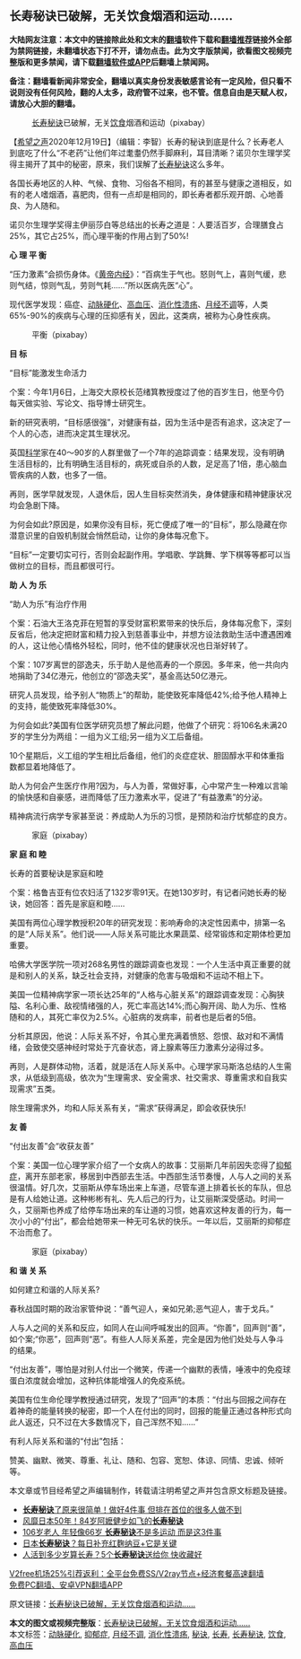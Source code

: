  <h2>长寿秘诀已破解，无关饮食烟酒和运动......</h2> <p class="notice"><b>大陆网友注意：本文中的链接除此处和文末的<a href="https://github.com/bannedbook/fanqiang" >翻墙</a>软件下载和<a href="https://github.com/killgcd/justmysocks/blob/master/README.md">翻墙推荐</a>链接外全部为禁网链接，未翻墙状态下打不开，请勿点击。此为文字版禁闻，欲看图文视频完整版和更多禁闻，请下载<a href="https://github.com/bannedbook/fanqiang">翻墙软件或APP</a>后翻墙上禁闻网。</p><p>备注：翻墙看新闻非常安全，翻墙以真实身份发表敏感言论有一定风险，但只看不说则没有任何风险，翻的人太多，政府管不过来，也不管。信息自由是天赋人权，请放心大胆的翻墙。</b></p>  <div class="entry"> <figure><figcaption><a href="https://www.bannedbook.org/bnews/tag/%e9%95%bf%e5%af%bf/" class="st_tag internal_tag" rel="tag" title="标签 长寿 下的日志">长寿</a><a href="https://www.bannedbook.org/bnews/tag/%E7%A7%98%E8%AF%80/" class="st_tag internal_tag" rel="tag" title="标签 秘诀 下的日志">秘诀</a>已破解，无关<a href="https://www.bannedbook.org/bnews/tag/%e9%a5%ae%e9%a3%9f/" class="st_tag internal_tag" rel="tag" title="标签 饮食 下的日志">饮食</a>烟酒和运动（pixabay）</figcaption></figure> <p>【<span class='wp_keywordlink_affiliate'><a href="https://www.soundofhope.org" title="希望之声" target="_blank">希望之声</a></span>2020年12月19日】（编辑：李智）长寿的秘诀到底是什么？长寿老人到底吃了什么“不老药”让他们年过耄耋仍然手脚麻利，耳目清晰？诺贝尔生理学奖得主揭开了其中的秘密，原来，我们误解了<a href="https://www.bannedbook.org/bnews/tag/%e9%95%bf%e5%af%bf%e7%a7%98%e8%af%80/" class="st_tag internal_tag" rel="tag" title="标签 长寿秘诀 下的日志">长寿秘诀</a>这么多年。</p> <p>各国长寿地区的人种、气候、食物、习俗各不相同，有的甚至与健康之道相反，如有的老人嗜烟酒，喜肥肉，但有一点却是相同的，即长寿者都乐观开朗、心地善良、为人随和。</p> <p>诺贝尔生理学奖得主伊丽莎白等总结出的长寿之道是：人要活百岁，合理膳食占25%，其它占25%，而心理平衡的作用占到了50%!</p> <p><strong>心 理 平 衡</strong></p> <p>“压力激素”会损伤身体。《<span class='wp_keywordlink'><a href="https://www.bannedbook.org/forum24/topic3903.html" title="《黄帝内经》" target="_blank">黄帝内经</a></span>》：“百病生于气也。怒则气上，喜则气缓，悲则气结，惊则气乱，劳则气耗……”所以医病先医“心”。</p> <p>现代医学发现：癌症、<a href="https://www.bannedbook.org/bnews/tag/%e5%8a%a8%e8%84%89%e7%a1%ac%e5%8c%96/" class="st_tag internal_tag" rel="tag" title="标签 动脉硬化 下的日志">动脉硬化</a>、<a href="https://www.bannedbook.org/bnews/tag/%e9%ab%98%e8%a1%80%e5%8e%8b/" class="st_tag internal_tag" rel="tag" title="标签 高血压 下的日志">高血压</a>、<a href="https://www.bannedbook.org/bnews/tag/%e6%b6%88%e5%8c%96%e6%80%a7%e6%ba%83%e7%96%a1/" class="st_tag internal_tag" rel="tag" title="标签 消化性溃疡 下的日志">消化性溃疡</a>、<a href="https://www.bannedbook.org/bnews/tag/%e6%9c%88%e7%bb%8f%e4%b8%8d%e8%b0%83/" class="st_tag internal_tag" rel="tag" title="标签 月经不调 下的日志">月经不调</a>等，人类65%-90%的疾病与心理的压抑感有关，因此，这类病，被称为心身性疾病。</p> <figure><figcaption>平衡（pixabay）</figcaption></figure> <p><strong>目 标</strong></p> <p>“目标”能激发生命活力</p> <p>个案：今年1月6日，上海交大原校长范绪箕教授度过了他的百岁生日，他至今仍每天做实验、写论文、指导博士研究生。</p> <p>新的研究表明，“目标感很强”，对健康有益，因为生活中是否有追求，这决定了一个人的心态，进而决定其生理状况。</p> <p>英国<span class='wp_keywordlink'><a href="https://www.bannedbook.org/forum11/topic309.html" title="禁片：“科学”的棍子" target="_blank">科学</a></span>家在40～90岁的人群里做了一个7年的追踪调查：结果发现，没有明确生活目标的，比有明确生活目标的，病死或自杀的人数，足足高了1倍，患心脑血管疾病的人数，也多了一倍。</p>  <p>再则，医学早就发现，人退休后，因人生目标突然消失，身体健康和精神健康状况均会急剧下降。</p> <p>为何会如此?原因是，如果你没有目标，死亡便成了唯一的“目标”，那么隐藏在你潜意识里的自毁机制就会悄然启动，让你的身体每况愈下。</p> <p>“目标”一定要切实可行，否则会起副作用。学唱歌、学跳舞、学下棋等等都可以当做树立的目标，而且都很可行。</p> <p><strong>助 人 为 乐</strong></p> <p>“助人为乐”有治疗作用</p> <p>个案：石油大王洛克菲在短暂的享受财富积累带来的快乐后，身体每况愈下，深刻反省后，他决定把财富和精力投入到慈善事业中，并想方设法救助生活中遭遇困难的人，这让他心情格外轻松，同时，他不佳的健康状况也日渐好转了。</p> <p>个案：107岁离世的邵逸夫，乐于助人是他高寿的一个原因。多年来，他一共向内地捐助了34亿港元，他创立的“邵逸夫奖”，基金高达50亿港元。</p> <p>研究人员发现，给予别人“物质上”的帮助，能使致死率降低42%;给予他人精神上的支持，能使致死率降低30%。</p> <p>为何会如此?美国有位医学研究员想了解此问题，他做了个研究：将106名未满20岁的学生分为两组：一组为义工组;另一组为义工后备组。</p> <p>10个星期后，义工组的学生相比后备组，他们的炎症症状、胆固醇水平和体重指数都显着地降低了。</p> <p>助人为何会产生医疗作用?因为，与人为善，常做好事，心中常产生一种难以言喻的愉快感和自豪感，进而降低了压力激素水平，促进了“有益激素”的分泌。</p>  <p>精神病流行病学专家甚至说：养成助人为乐的习惯，是预防和治疗忧郁症的良方。</p> <figure><figcaption>家庭（pixabay）</figcaption></figure> <p><strong>家 庭 和 睦</strong></p> <p>长寿的首要秘诀是家庭和睦</p> <p>个案：格鲁吉亚有位农妇活了132岁零91天。在她130岁时，有记者问她长寿的秘诀，她回答：首先是家庭和睦……</p> <p>美国有两位心理学教授积20年的研究发现：影响寿命的决定性因素中，排第一名的是“人际关系”。他们说——人际关系可能比水果蔬菜、经常锻炼和定期体检更加重要。</p> <p>哈佛大学医学院一项对268名男性的跟踪调查也发现：一个人生活中真正重要的就是和别人的关系，缺乏社会支持，对健康的危害与吸烟和不运动不相上下。</p> <p>美国一位精神病学家一项长达25年的“人格与心脏关系”的跟踪调查发现：心胸狭隘、名利心重、敌视情绪强的人，死亡率高达14%;而心胸开阔、助人为乐、性格随和的人，其死亡率仅为2.5%。心脏病的发病率，前者也是后者的5倍。</p> <p>分析其原因，他说：人际关系不好，令其心里充满着愤怒、怨恨、敌对和不满情绪，会致使交感神经时常处于亢奋状态，肾上腺素等压力激素分泌得过多。</p> <p>再则，人是群体动物，活着，就是活在人际关系中。心理学家马斯洛总结的人生需求，从低级到高级，依次为“生理需求、安全需求、社交需求、尊重需求和自我实现需求”五类。</p> <p>除生理需求外，均和人际关系有关，“需求”获得满足，即会收获快乐!</p> <p><strong>友 善</strong></p>  <p>“付出友善”会“收获友善”</p> <p>个案：美国一位心理学家介绍了一个女病人的故事：艾丽斯几年前因失恋得了<a href="https://www.bannedbook.org/bnews/tag/%e6%8a%91%e9%83%81%e7%97%87/" class="st_tag internal_tag" rel="tag" title="标签 抑郁症 下的日志">抑郁症</a>，离开东部老家，移居到中西部去生活。中西部生活节奏慢，人与人之间的关系很温情。好几次，艾丽斯从停车场出来上车道，尽管车道上排着长长的车队，但总是有人给她让道。这种彬彬有礼、先人后己的行为，让艾丽斯深受感动。时间一久，艾丽斯也养成了给停车场出来的车让道的习惯，她喜欢这种友善的行为，每一次小小的“付出”，都会给她带来一种无可名状的快乐。一年以后，艾丽斯的抑郁症不治而愈了。</p> <figure><figcaption>家庭（pixabay）</figcaption></figure> <p><strong>和 谐 关 系</strong></p> <p>如何建立和谐的人际关系?</p> <p>春秋战国时期的政治家管仲说：“善气迎人，亲如兄弟;恶气迎人，害于戈兵。”</p> <p>人与人之间的关系和反应，如同人在山间呼喊发出的回声。“你善”，回声则“善”，如个案;“你恶”，回声则“恶”。有些人人际关系差，完全是因为他们处处与人争斗的结果。</p> <p>“付出友善”，哪怕是对别人付出一个微笑，传递一个幽默的表情，唾液中的免疫球蛋白浓度就会增加，这种抗体能增强人的免疫系统。</p> <p>美国有位生命伦理学教授通过研究，发现了“回声”的本质：“付出与回报之间存在着神奇的能量转换的秘密，即一个人在付出的同时，回报的能量正通过各种形式向此人返还，只不过在大多数情况下，自己浑然不知……”</p> <p>有利人际关系和谐的“付出”包括：</p> <p>赞美、幽默、微笑、尊重、礼让、随和、包容、宽恕、体谅、同情、忠诚、倾听等。</p> <p>本文章或节目经希望之声编辑制作，转载请注明希望之声并包含原文标题及链接。</p>  <ul class='op-related-articles' title='相关阅读'> <li><a href='https://www.bannedbook.org/bnews/health/20201218/1450088.html' target='_blank'><b>长寿秘诀</b>了原来很简单！做好4件事 但排在首位的很多人做不到</a></li> <li><a href='https://www.bannedbook.org/bnews/health/20201213/1446911.html' target='_blank'>风靡日本50年！84岁阿嬷健步如飞的<b>长寿秘诀</b></a></li> <li><a href='https://www.bannedbook.org/bnews/health/20201208/1443994.html' target='_blank'>106岁老人 年轻像66岁 <b>长寿秘诀</b>不是多运动 而是这3件事</a></li> <li><a href='https://www.bannedbook.org/bnews/lifebaike/20201130/1439383.html' target='_blank'>日本<b>长寿秘诀</b>？每日补充红麴纳豆+它是关键</a></li> <li><a href='https://www.bannedbook.org/bnews/health/20201127/1438053.html' target='_blank'>人活到多少岁算长寿？5个<b>长寿秘诀</b>送给你 快收藏好</a></li> </ul> <p class="texttj"> <a href="https://www.bannedbook.org/forum23/topic22702.html" target="_blank">V2free机场25%引荐返利：全平台免费SS/V2ray节点+经济套餐高速翻墙</a><br/> <a href="https://github.com/bannedbook/fanqiang/wiki/%E7%A6%81%E9%97%BB%E7%BD%91%E5%AE%89%E5%8D%93%E7%BF%BB%E5%A2%99%E6%96%B0%E9%97%BBAPP" target="_blank">免费PC翻墙、安卓VPN翻墙APP</a></p><p>原文链接：<a class="src_link"  href="https://www.soundofhope.org/post/226048" target="_blank">长寿秘诀已破解，无关饮食烟酒和运动&#8230;&#8230;</a></p><a name='sharetosocial'></a>       <div><b>本文的图文或视频完整版</b>：<a href='https://www.bannedbook.org/bnews/comments/20201219/1451065.html'>长寿秘诀已破解，无关饮食烟酒和运动&#8230;&#8230;</a></div>  </div><!--END ENTRY--> <div class="postfooter"> <div>本文标签：<a href="https://www.bannedbook.org/bnews/tag/%e5%8a%a8%e8%84%89%e7%a1%ac%e5%8c%96/" rel="tag">动脉硬化</a>, <a href="https://www.bannedbook.org/bnews/tag/%e6%8a%91%e9%83%81%e7%97%87/" rel="tag">抑郁症</a>, <a href="https://www.bannedbook.org/bnews/tag/%e6%9c%88%e7%bb%8f%e4%b8%8d%e8%b0%83/" rel="tag">月经不调</a>, <a href="https://www.bannedbook.org/bnews/tag/%e6%b6%88%e5%8c%96%e6%80%a7%e6%ba%83%e7%96%a1/" rel="tag">消化性溃疡</a>, <a href="https://www.bannedbook.org/bnews/tag/%E7%A7%98%E8%AF%80/" rel="tag">秘诀</a>, <a href="https://www.bannedbook.org/bnews/tag/%e9%95%bf%e5%af%bf/" rel="tag">长寿</a>, <a href="https://www.bannedbook.org/bnews/tag/%e9%95%bf%e5%af%bf%e7%a7%98%e8%af%80/" rel="tag">长寿秘诀</a>, <a href="https://www.bannedbook.org/bnews/tag/%e9%a5%ae%e9%a3%9f/" rel="tag">饮食</a>, <a href="https://www.bannedbook.org/bnews/tag/%e9%ab%98%e8%a1%80%e5%8e%8b/" rel="tag">高血压</a></div>  </div><!--END POSTFOOTER--> 